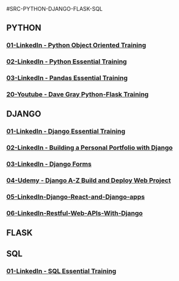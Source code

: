 #SRC-PYTHON-DJANGO-FLASK-SQL

## PYTHON

### [01-LinkedIn - Python Object Oriented Training](https://github.com/omeatai/src-AI-Software/blob/main/src-python-django-flask-sql/python/01-Python-Object-Oriented.md)

### [02-LinkedIn - Python Essential Training](https://github.com/omeatai/src-AI-Software/blob/main/src-python-django-flask-sql/python/02-Python-Essential-Training.md)

### [03-LinkedIn - Pandas Essential Training](https://github.com/omeatai/src-AI-Software/blob/main/src-python-django-flask-sql/python/03-Pandas-Essential-Training.md)

### [20-Youtube - Dave Gray Python-Flask Training](https://github.com/omeatai/src-AI-Software/blob/main/src-python-django-flask-sql/python/20-Dave-Gray-Python-Flask.md)

## DJANGO

### [01-LinkedIn - Django Essential Training](https://github.com/omeatai/src-AI-Software/blob/main/src-python-django-flask-sql/django/01-LinkedIn-Django-Essential.md)

### [02-LinkedIn - Building a Personal Portfolio with Django](https://github.com/omeatai/src-AI-Software/blob/main/src-python-django-flask-sql/django/02-LinkedIn-Django-Personal-Portfolio.md)

### [03-LinkedIn - Django Forms](https://github.com/omeatai/src-AI-Software/blob/main/src-python-django-flask-sql/django/03-LinkedIn-Django-Forms.md)

### [04-Udemy - Django A-Z Build and Deploy Web Project](https://github.com/omeatai/src-AI-Software/blob/main/src-python-django-flask-sql/django/04-Udemy-Django-A-Z.md)

### [05-LinkedIn-Django-React-and-Django-apps](https://github.com/omeatai/src-AI-Software/blob/main/src-python-django-flask-sql/django/05-LinkedIn-Django-React-and-Django-apps.md)

### [06-LinkedIn-Restful-Web-APIs-With-Django](https://github.com/omeatai/src-AI-Software/blob/main/src-python-django-flask-sql/django/06-LinkedIn-Restful-Web-APIs-With-Django.md)

## FLASK

## SQL

### [01-LinkedIn - SQL Essential Training](https://github.com/omeatai/src-AI-Software/blob/main/src-python-django-flask-sql/sql/01_sql_essential_training.md)
